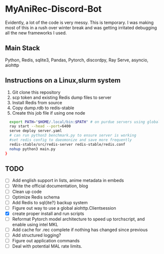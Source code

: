 # MyAniRec-Discord-Bot

Evidently, a lot of the code is very messy. This is temporary. I was making most of this in a rush over winter break and was getting irritated debugging all the new frameworks I used. 

## Main Stack
Python, Redis, sqlite3, Pandas, Pytorch, discordpy, Ray Serve, asyncio, aiohttp

## Instructions on a Linux,slurm system

1. Git clone this repository
2. scp token and existing Redis dump files to server
3. Install Redis from source
4. Copy dump.rdb to redis-stable
5. Create this job file if using one node
```bash
  export PATH="$HOME/.local/bin:$PATH" # on purdue servers using global pip
  ray start --head --port=6400
  serve deploy server.yaml
  # can run python3 benchmark.py to ensure server is working
  #set redis config to daeomonize and save more frequently
  redis-stable/src/redis-server redis-stable/redis.conf
  nohup python3 main.py
}
```
## TODO
- [ ] Add english support in lists, anime metadata in embeds
- [ ] Write the official documentation, blog
- [ ] Clean up code
- [ ] Optimize Redis schema
- [ ] Add Redis to sql{ite?} backup system
- [ ] Figure out way to use a global aiohttp.Clientsession 
- [x] create proper install and run scripts
- [ ] Reformat Pytorch model architecture to speed up torchscript, and enable using intel MKL
- [ ] Add cache for .rec complete if nothing has changed since previous
- [ ] Add structured logging?
- [ ] Figure out application commands
- [ ] Deal with potential MAL rate limits.
